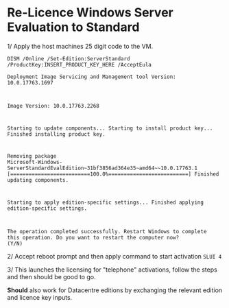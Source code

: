 # Re-Licence Windows Server Evaluation to Standard

1/ Apply the host machines 25 digit code to the VM.

<code>DISM /Online /Set-Edition:ServerStandard /ProductKey:INSERT_PRODUCT_KEY_HERE /AcceptEula</code>

<code>Deployment Image Servicing and Management tool
Version: 10.0.17763.1697

Image Version: 10.0.17763.2268

Starting to update components...
Starting to install product key...
Finished installing product key.

Removing package Microsoft-Windows-ServerStandardEvalEdition~31bf3856ad364e35~amd64~~10.0.17763.1
[==========================100.0%==========================]
Finished updating components.

Starting to apply edition-specific settings...
Finished applying edition-specific settings.

The operation completed successfully.
Restart Windows to complete this operation.
Do you want to restart the computer now? (Y/N)</code>

2/ Accept reboot prompt and then apply command to start activation
<code>SLUI 4</code>

3/ This launches the licensing for "telephone" activations, follow the steps and then should be good to go.

**Should** also work for Datacentre editions by exchanging the relevant edition and licence key inputs.